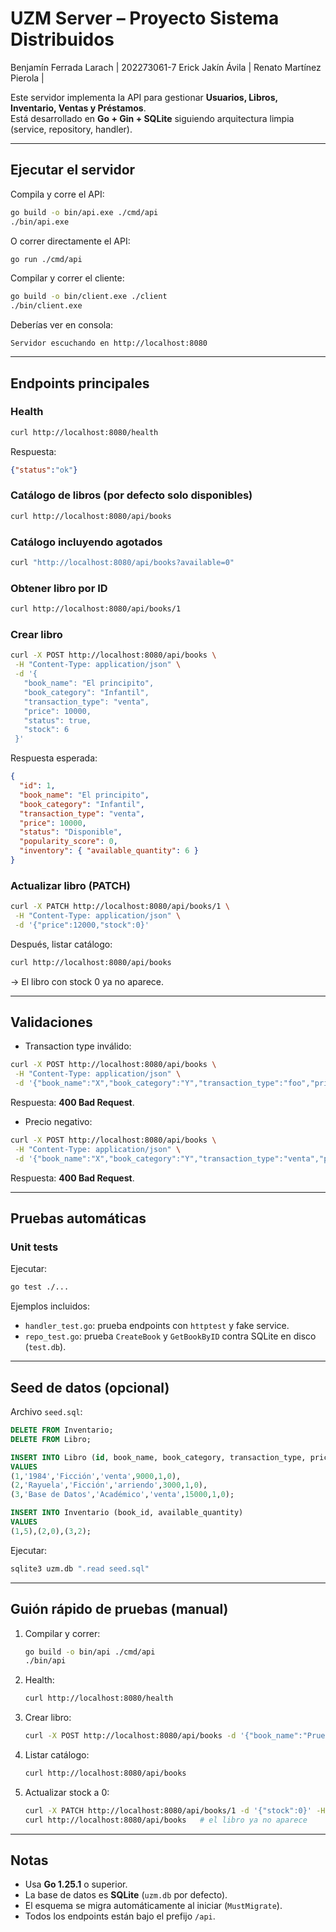 # UZM Server – Proyecto Sistema Distribuidos
Benjamín Ferrada Larach | 202273061-7
Erick Jakín Ávila |
Renato Martínez Pierola | 

Este servidor implementa la API para gestionar **Usuarios, Libros, Inventario, Ventas y Préstamos**.  
Está desarrollado en **Go + Gin + SQLite** siguiendo arquitectura limpia (service, repository, handler).

---

## Ejecutar el servidor

Compila y corre el API:

```bash
go build -o bin/api.exe ./cmd/api
./bin/api.exe
```
O correr directamente el API: 

```bash
go run ./cmd/api
```

Compilar y correr el cliente:
```bash
go build -o bin/client.exe ./client
./bin/client.exe
```

Deberías ver en consola:

```
Servidor escuchando en http://localhost:8080
```

---

## Endpoints principales

### Health
```bash
curl http://localhost:8080/health
```
Respuesta:
```json
{"status":"ok"}
```

### Catálogo de libros (por defecto solo disponibles)
```bash
curl http://localhost:8080/api/books
```

### Catálogo incluyendo agotados
```bash
curl "http://localhost:8080/api/books?available=0"
```

### Obtener libro por ID
```bash
curl http://localhost:8080/api/books/1
```

### Crear libro
```bash
curl -X POST http://localhost:8080/api/books \
 -H "Content-Type: application/json" \
 -d '{
   "book_name": "El principito",
   "book_category": "Infantil",
   "transaction_type": "venta",
   "price": 10000,
   "status": true,
   "stock": 6
 }'
```

Respuesta esperada:
```json
{
  "id": 1,
  "book_name": "El principito",
  "book_category": "Infantil",
  "transaction_type": "venta",
  "price": 10000,
  "status": "Disponible",
  "popularity_score": 0,
  "inventory": { "available_quantity": 6 }
}
```

### Actualizar libro (PATCH)
```bash
curl -X PATCH http://localhost:8080/api/books/1 \
 -H "Content-Type: application/json" \
 -d '{"price":12000,"stock":0}'
```

Después, listar catálogo:
```bash
curl http://localhost:8080/api/books
```
→ El libro con stock 0 ya no aparece.

---

## Validaciones

- Transaction type inválido:
```bash
curl -X POST http://localhost:8080/api/books \
 -H "Content-Type: application/json" \
 -d '{"book_name":"X","book_category":"Y","transaction_type":"foo","price":1,"stock":1}'
```
Respuesta: **400 Bad Request**.

- Precio negativo:
```bash
curl -X POST http://localhost:8080/api/books \
 -H "Content-Type: application/json" \
 -d '{"book_name":"X","book_category":"Y","transaction_type":"venta","price":-1,"stock":1}'
```
Respuesta: **400 Bad Request**.

---

## Pruebas automáticas

### Unit tests
Ejecutar:
```bash
go test ./...
```

Ejemplos incluidos:
- `handler_test.go`: prueba endpoints con `httptest` y fake service.
- `repo_test.go`: prueba `CreateBook` y `GetBookByID` contra SQLite en disco (`test.db`).

---

## Seed de datos (opcional)

Archivo `seed.sql`:

```sql
DELETE FROM Inventario;
DELETE FROM Libro;

INSERT INTO Libro (id, book_name, book_category, transaction_type, price, status, popularity_score)
VALUES
(1,'1984','Ficción','venta',9000,1,0),
(2,'Rayuela','Ficción','arriendo',3000,1,0),
(3,'Base de Datos','Académico','venta',15000,1,0);

INSERT INTO Inventario (book_id, available_quantity)
VALUES
(1,5),(2,0),(3,2);
```

Ejecutar:
```bash
sqlite3 uzm.db ".read seed.sql"
```

---

## Guión rápido de pruebas (manual)

1. Compilar y correr:
   ```bash
   go build -o bin/api ./cmd/api
   ./bin/api
   ```

2. Health:
   ```bash
   curl http://localhost:8080/health
   ```

3. Crear libro:
   ```bash
   curl -X POST http://localhost:8080/api/books -d '{"book_name":"Prueba","book_category":"Test","transaction_type":"venta","price":5000,"stock":2}' -H "Content-Type: application/json"
   ```

4. Listar catálogo:
   ```bash
   curl http://localhost:8080/api/books
   ```

5. Actualizar stock a 0:
   ```bash
   curl -X PATCH http://localhost:8080/api/books/1 -d '{"stock":0}' -H "Content-Type: application/json"
   curl http://localhost:8080/api/books   # el libro ya no aparece
   ```

---

## Notas

- Usa **Go 1.25.1** o superior.  
- La base de datos es **SQLite** (`uzm.db` por defecto).  
- El esquema se migra automáticamente al iniciar (`MustMigrate`).  
- Todos los endpoints están bajo el prefijo `/api`.
